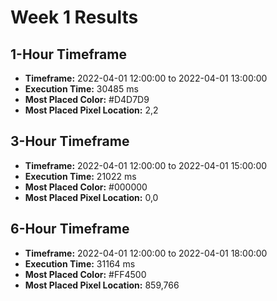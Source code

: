 # Week 1 Results

## 1-Hour Timeframe
- **Timeframe:** 2022-04-01 12:00:00 to 2022-04-01 13:00:00
- **Execution Time:** 30485 ms
- **Most Placed Color:** #D4D7D9
- **Most Placed Pixel Location:** 2,2

## 3-Hour Timeframe
- **Timeframe:** 2022-04-01 12:00:00 to 2022-04-01 15:00:00
- **Execution Time:** 21022 ms
- **Most Placed Color:** #000000
- **Most Placed Pixel Location:** 0,0

## 6-Hour Timeframe
- **Timeframe:** 2022-04-01 12:00:00 to 2022-04-01 18:00:00
- **Execution Time:** 31164 ms
- **Most Placed Color:** #FF4500
- **Most Placed Pixel Location:** 859,766